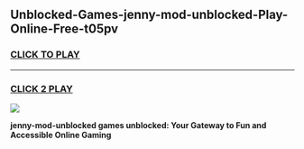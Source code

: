 
## Unblocked-Games-jenny-mod-unblocked-Play-Online-Free-t05pv
<h3>
<a href="https://premium76.site?title=jenny-mod-unblocked&ref=26A">CLICK TO PLAY</a></h3>
<hr>

<h3>
<a href="https://premium76.site?title=jenny-mod-unblocked&ref=26A">CLICK 2 PLAY</a>
  
</h3>

<a href="https://premium76.site?title=jenny-mod-unblocked&ref=26A"><img src="https://clearcache.store/games.png"></a>


**jenny-mod-unblocked games unblocked: Your Gateway to Fun and Accessible Online Gaming**
